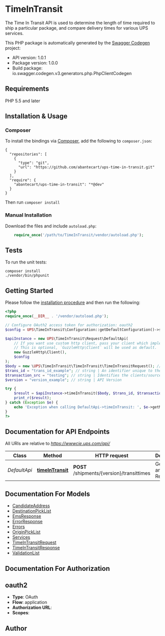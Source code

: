 # TimeInTransit
The Time In Transit API is used to determine the length of time required to ship a particular package, and compare  delivery times for various UPS services.

This PHP package is automatically generated by the [Swagger Codegen](https://github.com/swagger-api/swagger-codegen) project:

- API version: 1.0.1
- Package version: 1.0.0
- Build package: io.swagger.codegen.v3.generators.php.PhpClientCodegen

## Requirements

PHP 5.5 and later

## Installation & Usage
### Composer

To install the bindings via [Composer](http://getcomposer.org/), add the following to `composer.json`:

```
{
  "repositories": [
    {
      "type": "git",
      "url": "https://github.com/abantecart/ups-time-in-transit.git"
    }
  ],
  "require": {
    "abantecart/ups-time-in-transit": "*@dev"
  }
}
```

Then run `composer install`

### Manual Installation

Download the files and include `autoload.php`:

```php
    require_once('/path/to/TimeInTransit/vendor/autoload.php');
```

## Tests

To run the unit tests:

```
composer install
./vendor/bin/phpunit
```

## Getting Started

Please follow the [installation procedure](#installation--usage) and then run the following:

```php
<?php
require_once(__DIR__ . '/vendor/autoload.php');

// Configure OAuth2 access token for authorization: oauth2
$config = UPS\TimeInTransit\Configuration::getDefaultConfiguration()->setAccessToken('YOUR_ACCESS_TOKEN');

$apiInstance = new UPS\TimeInTransit\Request\DefaultApi(
    // If you want use custom http client, pass your client which implements `GuzzleHttp\ClientInterface`.
    // This is optional, `GuzzleHttp\Client` will be used as default.
    new GuzzleHttp\Client(),
    $config
);
$body = new \UPS\TimeInTransit\TimeInTransit\TimeInTransitRequest(); // \UPS\TimeInTransit\TimeInTransit\TimeInTransitRequest | Generate sample code for popular API requests by selecting an example below. To view a full sample request and response, first click "Authorize" and enter your application credentials, then populate the required parameters above and click "Try it out".
$trans_id = "trans_id_example"; // string | An identifier unique to the request.  Length 32
$transaction_src = "testing"; // string | Identifies the clients/source application that is calling.  Length 512
$version = "version_example"; // string | API Version

try {
    $result = $apiInstance->timeInTransit($body, $trans_id, $transaction_src, $version);
    print_r($result);
} catch (Exception $e) {
    echo 'Exception when calling DefaultApi->timeInTransit: ', $e->getMessage(), PHP_EOL;
}
?>
```

## Documentation for API Endpoints

All URIs are relative to *https://wwwcie.ups.com/api/*

Class | Method | HTTP request | Description
------------ | ------------- | ------------- | -------------
*DefaultApi* | [**timeInTransit**](docs/Api/DefaultApi.md#timeintransit) | **POST** /shipments/{version}/transittimes | Get Time and Transit Response

## Documentation For Models

 - [CandidateAddress](docs/Model/CandidateAddress.md)
 - [DestinationPickList](docs/Model/DestinationPickList.md)
 - [EmsResponse](docs/Model/EmsResponse.md)
 - [ErrorResponse](docs/Model/ErrorResponse.md)
 - [Errors](docs/Model/Errors.md)
 - [OriginPickList](docs/Model/OriginPickList.md)
 - [Services](docs/Model/Services.md)
 - [TimeInTransitRequest](docs/Model/TimeInTransitRequest.md)
 - [TimeInTransitResponse](docs/Model/TimeInTransitResponse.md)
 - [ValidationList](docs/Model/ValidationList.md)

## Documentation For Authorization


## oauth2

- **Type**: OAuth
- **Flow**: application
- **Authorization URL**: 
- **Scopes**: 


## Author



